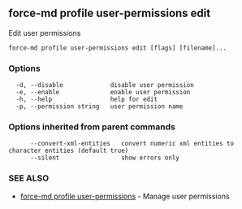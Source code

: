 ## force-md profile user-permissions edit

Edit user permissions

```
force-md profile user-permissions edit [flags] [filename]...
```

### Options

```
  -d, --disable             disable user permission
  -e, --enable              enable user permission
  -h, --help                help for edit
  -p, --permission string   user permission name
```

### Options inherited from parent commands

```
      --convert-xml-entities   convert numeric xml entities to character entities (default true)
      --silent                 show errors only
```

### SEE ALSO

* [force-md profile user-permissions](force-md_profile_user-permissions.md)	 - Manage user permissions

